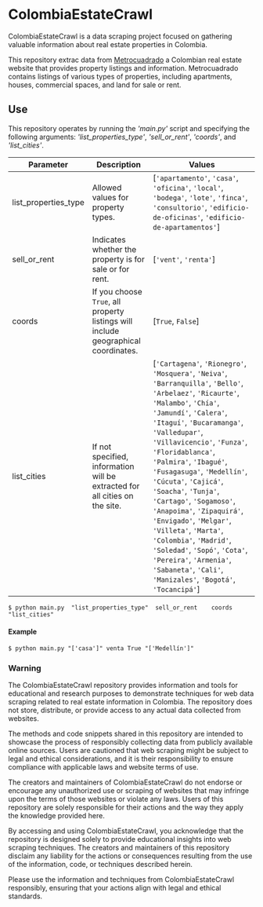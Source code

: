 # ColombiaEstateCrawl

ColombiaEstateCrawl is a data scraping project focused on gathering valuable information about real estate properties in Colombia.

This repository extrac data from [Metrocuadrado](https://www.metrocuadrado.com/) a Colombian real estate website that provides property listings and information.
Metrocuadrado contains listings of various types of properties, including apartments, houses, commercial spaces, and land for sale or rent.

## Use

This repository operates by running the *'main.py'* script and specifying the following arguments: *'list_properties_type'*, *'sell_or_rent'*, *'coords'*, and *'list_cities'*.

| Parameter            | Description                                                                                   | Values                                                                                                                                                                                                                                                                                                                                                                             |
|----------------------|-----------------------------------------------------------------------------------------------|------------------------------------------------------------------------------------------------------------------------------------------------------------------------------------------------------------------------------------------------------------------------------------------------------------------------------------------------------------------------------------|
| list_properties_type | Allowed values for property types.                                                           | [`'apartamento'`, `'casa'`, `'oficina'`, `'local'`, `'bodega'`, `'lote'`, `'finca'`, `'consultorio'`, `'edificio-de-oficinas'`, `'edificio-de-apartamentos'`] |
| sell_or_rent         | Indicates whether the property is for sale or for rent.                                    | [`'vent'`, `'renta'`] |
| coords               | If you choose `True`, all property listings will include geographical coordinates.          | [`True`, `False`]|
| list_cities          | If not specified, information will be extracted for all cities on the site.               | [`'Cartagena'`, `'Rionegro'`, `'Mosquera'`, `'Neiva'`, `'Barranquilla'`, `'Bello'`, `'Arbelaez'`, `'Ricaurte'`, `'Malambo'`, `'Chía'`, `'Jamundí'`, `'Calera'`, `'Itaguí'`, `'Bucaramanga'`, `'Valledupar'`, `'Villavicencio'`, `'Funza'`, `'Floridablanca'`, `'Palmira'`, `'Ibagué'`, `'Fusagasuga'`, `'Medellín'`, `'Cúcuta'`, `'Cajicá'`, `'Soacha'`, `'Tunja'`, `'Cartago'`, `'Sogamoso'`, `'Anapoima'`, `'Zipaquirá'`, `'Envigado'`, `'Melgar'`, `'Villeta'`, `'Marta'`, `'Colombia'`, `'Madrid'`, `'Soledad'`, `'Sopó'`, `'Cota'`, `'Pereira'`, `'Armenia'`, `'Sabaneta'`, `'Cali'`, `'Manizales'`, `'Bogotá'`, `'Tocancipá'`] |

```
$ python main.py  "list_properties_type"  sell_or_rent    coords   "list_cities"
```

#### Example

```
$ python main.py "['casa']" venta True "['Medellín']"
```


### Warning

The ColombiaEstateCrawl repository provides information and tools for educational and research purposes to demonstrate techniques for web data scraping related to real estate information in Colombia. The repository does not store, distribute, or provide access to any actual data collected from websites.

The methods and code snippets shared in this repository are intended to showcase the process of responsibly collecting data from publicly available online sources. Users are cautioned that web scraping might be subject to legal and ethical considerations, and it is their responsibility to ensure compliance with applicable laws and website terms of use.

The creators and maintainers of ColombiaEstateCrawl do not endorse or encourage any unauthorized use or scraping of websites that may infringe upon the terms of those websites or violate any laws. Users of this repository are solely responsible for their actions and the way they apply the knowledge provided here.

By accessing and using ColombiaEstateCrawl, you acknowledge that the repository is designed solely to provide educational insights into web scraping techniques. The creators and maintainers of this repository disclaim any liability for the actions or consequences resulting from the use of the information, code, or techniques described herein.

Please use the information and techniques from ColombiaEstateCrawl responsibly, ensuring that your actions align with legal and ethical standards.